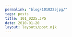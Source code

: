 ```yaml
---
permalink: "blog/1010225jpg/"
tags: posts
title: 101_0225.JPG
date: 2010-01-20
layout: layouts/post.njk
---
```


